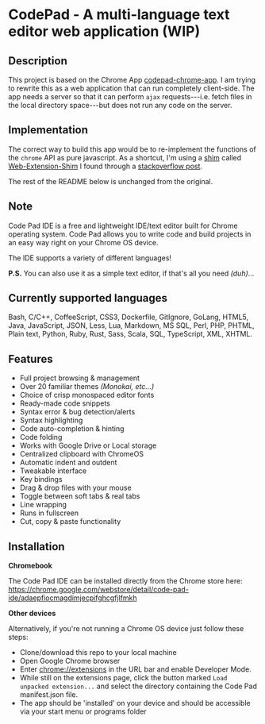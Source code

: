 # CodePad - A multi-language text editor web application (WIP)

## Description
This project is based on the Chrome App [codepad-chrome-app](https://github.com/andrewbrg/codepad-chrome-app). I am trying to rewrite this as a web application that can run completely client-side. The app needs a server so that it can perform `ajax` requests---i.e. fetch files in the local directory space---but does not run any code on the server.

## Implementation
The correct way to build this app would be to re-implement the functions of the `chrome` API as pure javascript. As a shortcut, I'm using a [shim](https://en.wikipedia.org/wiki/Shim_(computing)) called [Web-Extension-Shim](https://github.com/Filter-Bubble/Web-Extension-Shim) I found through a [stackoverflow post](https://stackoverflow.com/a/55833066/188963).

The rest of the README below is unchanged from the original.


## Note

Code Pad IDE is a free and lightweight IDE/text editor built for Chrome operating system. Code Pad allows you to write code and build projects in an easy way right on your Chrome OS device.

The IDE supports a variety of different languages!

**P.S.** You can also use it as a simple text editor, if that's all you need _(duh)_...

## Currently supported languages
Bash, C/C++, CoffeeScript, CSS3, Dockerfile, GitIgnore, GoLang, HTML5, Java, JavaScript, JSON, Less, Lua, Markdown, MS SQL, Perl, PHP, PHTML, Plain text, Python, Ruby, Rust, Sass, Scala, SQL, TypeScript, XML, XHTML.

## Features
 - Full project browsing & management
 - Over 20 familiar themes _(Monokai, etc...)_
 - Choice of crisp monospaced editor fonts
 - Ready-made code snippets
 - Syntax error & bug detection/alerts
 - Syntax highlighting
 - Code auto-completion & hinting
 - Code folding
 - Works with Google Drive or Local storage
 - Centralized clipboard with ChromeOS
 - Automatic indent and outdent
 - Tweakable interface
 - Key bindings
 - Drag & drop files with your mouse
 - Toggle between soft tabs & real tabs
 - Line wrapping
 - Runs in fullscreen
 - Cut, copy & paste functionality

## Installation

**Chromebook**

The Code Pad IDE can be installed directly from the Chrome store here: 
https://chrome.google.com/webstore/detail/code-pad-ide/adaepfiocmagdimjecpifghcgfjlfmkh

**Other devices**

Alternatively, if you're not running a Chrome OS device just follow these steps:
                                              
  - Clone/download this repo to your local machine
  - Open Google Chrome browser
  - Enter [chrome://extensions](chrome://extensions) in the URL bar and enable Developer Mode.
  - While still on the extensions page, click the button marked `Load unpacked extension...` and select the directory containing the Code Pad manifest.json file.
  - The app should be 'installed' on your device and should be accessible via your start menu or programs folder
